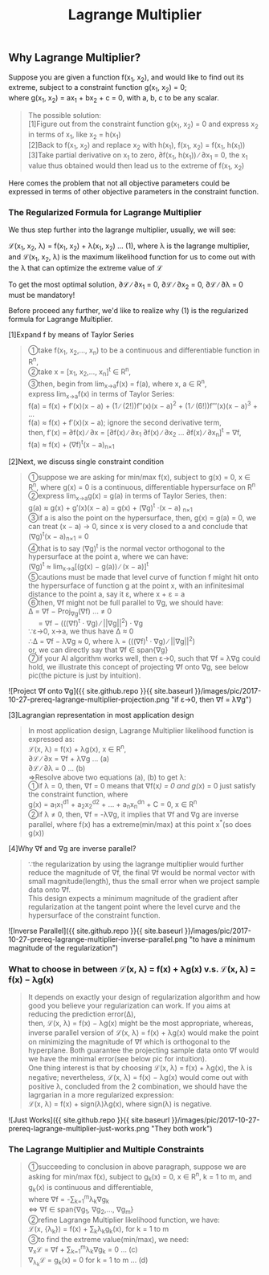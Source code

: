﻿---
layout: post
title: Lagrange Multiplier
---

## Why Lagrange Multiplier?
Suppose you are given a function f(x<sub>1</sub>, x<sub>2</sub>), and would like to find out its extreme, subject to a constraint function g(x<sub>1</sub>, x<sub>2</sub>) = 0;  
where g(x<sub>1</sub>, x<sub>2</sub>) = ax<sub>1</sub> + bx<sub>2</sub> + c = 0, with a, b, c to be any scalar.

>The possible solution:  
[1]Figure out from the constraint function g(x<sub>1</sub>, x<sub>2</sub>) = 0 and express x<sub>2</sub> in terms of x<sub>1</sub>, like x<sub>2</sub> = h(x<sub>1</sub>)  
[2]Back to f(x<sub>1</sub>, x<sub>2</sub>) and replace x<sub>2</sub> with h(x<sub>1</sub>), f(x<sub>1</sub>, x<sub>2</sub>) = f(x<sub>1</sub>, h(x<sub>1</sub>))  
[3]Take partial derivative on x<sub>1</sub> to zero, &part;f(x<sub>1</sub>, h(x<sub>1</sub>)) ∕ &part;x<sub>1</sub> = 0, the x<sub>1</sub> value thus obtained would then lead us to the extreme of f(x<sub>1</sub>, x<sub>2</sub>)  

Here comes the problem that not all objective parameters could be expressed in terms of other objective parameters in the constraint function.  

### The Regularized Formula for Lagrange Multiplier
We thus step further into the lagrange multiplier, usually, we will see:

<p class="message">
&#8466;(x<sub>1</sub>, x<sub>2</sub>, λ) = f(x<sub>1</sub>, x<sub>2</sub>) + λ(x<sub>1</sub>, x<sub>2</sub>) ... (1),  
where λ is the lagrange multiplier, and &#8466;(x<sub>1</sub>, x<sub>2</sub>, λ) is the maximum likelihood function for us to come out with the λ that can optimize the extreme value of &#8466;
</p>

To get the most optimal solution, &part;&#8466; ∕ &part;x<sub>1</sub> = 0, &part;&#8466; ∕ &part;x<sub>2</sub> = 0, &part;&#8466; ∕ &part;λ = 0 must be mandatory!

Before proceed any further, we'd like to realize why (1) is the regularized formula for Lagrange Multiplier.  

[1]Expand f by means of Taylor Series
>&#10112;take f(x<sub>1</sub>, x<sub>2</sub>,..., x<sub>n</sub>) to be a continuous and differentiable function in R<sup>n</sup>,  
&#10113;take x = [x<sub>1</sub>, x<sub>2</sub>,..., x<sub>n</sub>]<sup>t</sup> &isin; R<sup>n</sup>,  
&#10114;then, begin from lim<sub>x&rarr;a</sub>f(x) = f(a), where x, a &isin; R<sup>n</sup>,  
express lim<sub>x&rarr;a</sub>f(x) in terms of Taylor Series:  
f(a) = f(x) + f&prime;(x)(x − a) + (1 ∕ (2!))f&Prime;(x)(x − a)<sup>2</sup> + (1 ∕ (6!))f&prime;&Prime;(x)(x − a)<sup>3</sup> + ...  
f(a) &asymp; f(x) + f&prime;(x)(x − a); ignore the second derivative term,  
then, f&prime;(x) = &part;f(x) ∕ &part;x = [&part;f(x) ∕ &part;x<sub>1</sub> &part;f(x) ∕ &part;x<sub>2</sub> ... &part;f(x) ∕ &part;x<sub>n</sub>]<sup>t</sup> = &nabla;f,  
f(a) &asymp; f(x) + (&nabla;f)<sup>t</sup>(x − a)<sub>n×1</sub>  

[2]Next, we discuss single constraint condition
>&#10112;suppose we are asking for min/max f(x), subject to g(x) = 0, x &isin; R<sup>n</sup>,  where g(x) = 0 is a continuous, differentiable hypersurface on R<sup>n</sup>  
&#10113;express lim<sub>x&rarr;a</sub>g(x) = g(a) in terms of Taylor Series, then:  
g(a) &asymp; g(x) + g&prime;(x)(x − a) = g(x) + (&nabla;g)<sup>t</sup> &sdot;(x − a) <sub>n×1</sub>  
&#10114;if a is also the point on the hypersurface, then, g(x) = g(a) = 0, we can treat (x − a) &rarr; 0, since x is very closed to a and conclude that (&nabla;g)<sup>t</sup>(x − a)<sub>n×1</sub> = 0  
&#10115;that is to say (&nabla;g)<sup>t</sup> is the normal vector orthogonal to the hypersurface at the point a, where we can have:  
(&nabla;g)<sup>t</sup> &asymp; lim<sub>x&rarr;a</sub>[(g(x) − g(a)) ∕ (x − a)]<sup>t</sup>  
&#10116;cautions must be made that level curve of function f might hit onto the hypersurface of function g at the point x, with an infinitesimal distance to the point a, say it &epsilon;, where x + &epsilon; = a  
&#10117;then, &nabla;f might not be full parallel to &nabla;g, we should have:  
&Delta; = &nabla;f − Proj<sub>&nabla;g</sub>(&nabla;f) ... &ne; 0  
&#160;&#160;&#160;&#160; = &nabla;f − (((&nabla;f)<sup>t</sup> &sdot; &nabla;g) ∕ ||&nabla;g||<sup>2</sup>) &sdot; &nabla;g  
∵&epsilon;&rarr;0, x&rarr;a, we thus have &Delta; &asymp; 0  
&there4;&Delta; = &nabla;f − λ&nabla;g &asymp; 0, where λ = (((&nabla;f)<sup>t</sup> &sdot; &nabla;g) ∕ ||&nabla;g||<sup>2</sup>)  
or, we can directly say that &nabla;f &isin; span{&nabla;g}  
&#10118;if your AI algorithm works well, then &epsilon;&rarr;0, such that &nabla;f = λ&nabla;g could hold, we illustrate this concept of projecting &nabla;f onto &nabla;g, see below pic(the picture is just by intuition).  

![Project &nabla;f onto &nabla;g]({{ site.github.repo }}{{ site.baseurl }}/images/pic/2017-10-27-prereq-lagrange-multiplier-projection.png "if &epsilon;&rarr;0, then &nabla;f = λ&nabla;g")

[3]Lagrangian representation in most application design
>In most application design, Lagrange Multiplier likelihood function is expressed as:  
&#8466;(x, λ) = f(x) + λg(x), x &isin; R<sup>n</sup>,  
&part;&#8466; ∕ &part;x = &nabla;f + λ&nabla;g ... (a)  
&part;&#8466; ∕ &part;λ = 0 ... (b)  
=>Resolve above two equations (a), (b) to get λ:  
&#10112;if λ = 0, then, &nabla;f = 0 means that &nabla;f(x<sup>*</sup>) = 0 and g(x<sup>*</sup>) = 0 just satisfy the constraint function, where  
g(x) = a<sub>1</sub>x<sub>1</sub><sup>d1</sup> + a<sub>2</sub>x<sub>2</sub><sup>d2</sup> + ... + a<sub>n</sub>x<sub>n</sub><sup>dn</sup> + C = 0, x &isin; R<sup>n</sup>  
&#10113;if λ &ne; 0, then, &nabla;f = -λ&nabla;g, it implies that &nabla;f and &nabla;g are inverse parallel, where f(x) has a extreme(min/max) at this point x<sup>*</sup>(so does g(x))  

[4]Why &nabla;f and &nabla;g are inverse parallel?
>∵the regularization by using the lagrange multiplier would further reduce the magnitude of &nabla;f, the final &nabla;f would be normal vector with small magnitude(length), thus the small error when we project sample data onto &nabla;f.  
This design expects a minimum magnitude of the gradient after regularization at the tangent point where the level curve and the hypersurface of the constraint function.

![Inverse Parallel]({{ site.github.repo }}{{ site.baseurl }}/images/pic/2017-10-27-prereq-lagrange-multiplier-inverse-parallel.png "to have a minimum magnitude of the regularization")

### What to choose in between &#8466;(x, λ) = f(x) + λg(x) v.s. &#8466;(x, λ) = f(x) − λg(x)
>It depends on exactly your design of regularization algorithm and how good you believe your regularization can work.  If you aims at reducing the prediction error(&Delta;),  
then, &#8466;(x, λ) = f(x) − λg(x) might be the most appropriate, whereas, inverse parallel version of &#8466;(x, λ) = f(x) + λg(x) would make the point on minimizing the magnitude of &nabla;f which is orthogonal to the hyperplane.  Both guarantee the projecting
sample data onto &nabla;f would we have the minimal error(see below pic for intuition).  
One thing interest is that by choosing &#8466;(x, λ) = f(x) + λg(x), the λ is negative; nevertheless, &#8466;(x, λ) = f(x) − λg(x) would come out with positive λ, concluded from the 2 combination, we should have the lagrgarian in a more regularized expression:  
&#8466;(x, λ) = f(x) + sign(λ)λg(x), where sign(λ) is negative.

![Just Works]({{ site.github.repo }}{{ site.baseurl }}/images/pic/2017-10-27-prereq-lagrange-multiplier-just-works.png "They both work")

### The Lagrange Multiplier and Multiple Constraints
>&#10112;succeeding to conclusion in above paragraph, suppose we are asking for min/max f(x), subject to g<sub>k</sub>(x) = 0, x &isin; R<sup>n</sup>,  k = 1 to m, and g<sub>k</sub>(x) is continuous and differentiable,  
where &nabla;f = -&sum;<sub>k=1</sub><sup>m</sup>λ<sub>k</sub>&nabla;g<sub>k</sub>  
&hArr; &nabla;f &isin; span{&nabla;g<sub>1</sub>, &nabla;g<sub>2</sub>,..., &nabla;g<sub>m</sub>}  
&#10113;refine Lagrange Multiplier likelihood function, we have:  
&#8466;(x, {λ<sub>k</sub>}) = f(x) + &sum;<sub>k</sub>λ<sub>k</sub>g<sub>k</sub>(x), for k = 1 to m  
&#10114;to find the extreme value(min/max), we need:  
&nabla;<sub>x</sub>&#8466; = &nabla;f + &sum;<sub>k=1</sub><sup>m</sup>λ<sub>k</sub>&nabla;g<sub>k</sub> = 0 ... (c)  
&nabla;<sub>λ<sub>k</sub></sub>&#8466; = g<sub>k</sub>(x) = 0 for k = 1 to m ... (d)  